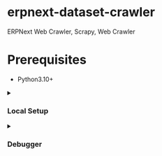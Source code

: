 # erpnext-dataset-crawler
ERPNext Web Crawler, Scrapy, Web Crawler


# Prerequisites

* Python3.10+


<details>
  <summary><h3>Local Setup</h3></summary>


### Step 1:

clone the Project Using this command
```
git clone https://github.com/Antony-M1/erpnext-dataset-crawler.git
```
### Step 2:
Create a `virtual Environment` using this command
```
python3.10 -m venv .venv
```
Activate For `Windows`
```
source .venv/Scripts/activate
```
Activate For `Linux`
```
source .venv/bin/activate
```

### Step 3.
Install the `requirements.txt` packages
```
pip install -r requirements.txt
```

### Step 4:
Create a `.env` file in the workspace directory. past this code
```
HUGGINGFACEHUB_API_TOKEN=<YOUR_HUGGING_FACE_API_TOKEN_OR_ACCESS_TOKEN>
```

### Step 5.
Download the chrome driver and put in the project root folder

Here the [download link](https://googlechromelabs.github.io/chrome-for-testing/)

### Step 6.
Start the `crawling` process. here the example `cmd`
```
scrapy crawl frappeframework -o temp/frappeframework.jsonl
```

</details>


<details>
  <summary><h3>Debugger</h3></summary>

Create `.vscode/launch.json` file. this debugger for `VSCode`.

Past this code.

```
    {
    "version": "0.2.0",
    "configurations": [
        {
        "name": "Scrapy",
        "type": "python",
        "request": "launch",
        "module": "scrapy",
        "args": ["runspider", "${file}"],
        "console": "integratedTerminal",
        "justMyCode": false
        }
    ]
    }
```
</details>
